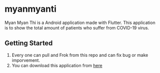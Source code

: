 # myanmyanti

Myan Myan Thi is a Android application made with Flutter. This application is to show the total amount of patients who suffer from COVID-19 virus.

## Getting Started

1. Every one can pull and Frok from this repo and can fix bug or make imporvement.
2. You can download this application from [here]()

